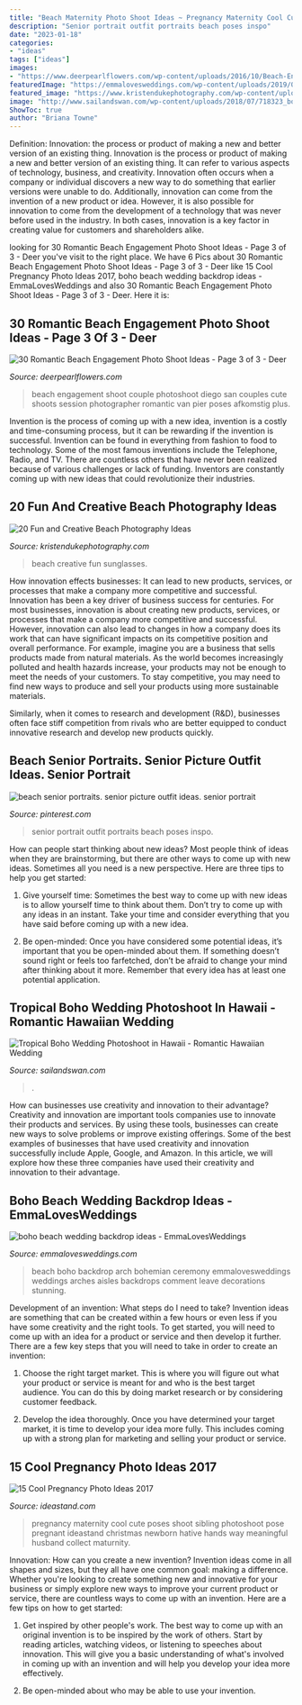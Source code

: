 ```yaml
---
title: "Beach Maternity Photo Shoot Ideas ~ Pregnancy Maternity Cool Cute Poses Shoot Sibling Photoshoot Pose Pregnant Ideastand Christmas Newborn Hative Hands Way Meaningful Husband Collect Maturnity"
description: "Senior portrait outfit portraits beach poses inspo"
date: "2023-01-18"
categories:
- "ideas"
tags: ["ideas"]
images:
- "https://www.deerpearlflowers.com/wp-content/uploads/2016/10/Beach-Engagement-Photo-Shoot-Ideas-27.jpg"
featuredImage: "https://emmalovesweddings.com/wp-content/uploads/2019/03/boho-beach-wedding-backdrop-ideas.jpg"
featured_image: "https://www.kristendukephotography.com/wp-content/uploads/2015/03/wedding-e1427816811656.jpg"
image: "http://www.sailandswan.com/wp-content/uploads/2018/07/718323_boho-tropicana-inspired-bridal-shoot-683x1024.jpg"
ShowToc: true
author: "Briana Towne"
---
```



Definition: Innovation: the process or product of making a new and better version of an existing thing.
Innovation is the process or product of making a new and better version of an existing thing. It can refer to various aspects of technology, business, and creativity. Innovation often occurs when a company or individual discovers a new way to do something that earlier versions were unable to do. Additionally, innovation can come from the invention of a new product or idea. However, it is also possible for innovation to come from the development of a technology that was never before used in the industry. In both cases, innovation is a key factor in creating value for customers and shareholders alike.

	

		
looking for 30 Romantic Beach Engagement Photo Shoot Ideas - Page 3 of 3 - Deer you've visit to the right place. We have 6 Pics about 30 Romantic Beach Engagement Photo Shoot Ideas - Page 3 of 3 - Deer like 15 Cool Pregnancy Photo Ideas 2017, boho beach wedding backdrop ideas - EmmaLovesWeddings and also 30 Romantic Beach Engagement Photo Shoot Ideas - Page 3 of 3 - Deer. Here it is:
		
    
## 30 Romantic Beach Engagement Photo Shoot Ideas - Page 3 Of 3 - Deer

<img loading=lazy src="https://www.deerpearlflowers.com/wp-content/uploads/2016/10/Beach-Engagement-Photo-Shoot-Ideas-27.jpg" onerror="this.onerror=null;this.src='https://tse1.mm.bing.net/th?id=OIP.VaeybdeyhLL9T2IU4mqpMQHaLH&amp;pid=15.1';" alt="30 Romantic Beach Engagement Photo Shoot Ideas - Page 3 of 3 - Deer">

_Source: deerpearlflowers.com_

>beach engagement shoot couple photoshoot diego san couples cute shoots session photographer romantic van pier poses afkomstig plus. 

	

Invention is the process of coming up with a new idea, invention is a costly and time-consuming process, but it can be rewarding if the invention is successful. Invention can be found in everything from fashion to food to technology. Some of the most famous inventions include the Telephone, Radio, and TV. There are countless others that have never been realized because of various challenges or lack of funding. Inventors are constantly coming up with new ideas that could revolutionize their industries.

    
## 20 Fun And Creative Beach Photography Ideas

<img loading=lazy src="https://www.kristendukephotography.com/wp-content/uploads/2015/03/wedding-e1427816811656.jpg" onerror="this.onerror=null;this.src='https://tse2.mm.bing.net/th?id=OIP.zzSe4dUbJBPDbgO36wONgQHaLH&amp;pid=15.1';" alt="20 Fun and Creative Beach Photography Ideas">

_Source: kristendukephotography.com_

>beach creative fun sunglasses. 

	

How innovation effects businesses: It can lead to new products, services, or processes that make a company more competitive and successful.
Innovation has been a key driver of business success for centuries. For most businesses, innovation is about creating new products, services, or processes that make a company more competitive and successful. However, innovation can also lead to changes in how a company does its work that can have significant impacts on its competitive position and overall performance.
For example, imagine you are a business that sells products made from natural materials. As the world becomes increasingly polluted and health hazards increase, your products may not be enough to meet the needs of your customers. To stay competitive, you may need to find new ways to produce and sell your products using more sustainable materials.

Similarly, when it comes to research and development (R&D), businesses often face stiff competition from rivals who are better equipped to conduct innovative research and develop new products quickly.

    
## Beach Senior Portraits. Senior Picture Outfit Ideas. Senior Portrait

<img loading=lazy src="https://i.pinimg.com/736x/a6/fc/36/a6fc3688e6196d93ea62032af94b9b17.jpg" onerror="this.onerror=null;this.src='https://tse3.mm.bing.net/th?id=OIP.RlakdzEgORDuQ28oBzNxvwHaLG&amp;pid=15.1';" alt="beach senior portraits. senior picture outfit ideas. senior portrait">

_Source: pinterest.com_

>senior portrait outfit portraits beach poses inspo. 

	

How can people start thinking about new ideas?
Most people think of ideas when they are brainstorming, but there are other ways to come up with new ideas. Sometimes all you need is a new perspective. Here are three tips to help you get started: 
1. Give yourself time: Sometimes the best way to come up with new ideas is to allow yourself time to think about them. Don’t try to come up with any ideas in an instant. Take your time and consider everything that you have said before coming up with a new idea. 

2. Be open-minded: Once you have considered some potential ideas, it’s important that you be open-minded about them. If something doesn’t sound right or feels too farfetched, don’t be afraid to change your mind after thinking about it more. Remember that every idea has at least one potential application.

    
## Tropical Boho Wedding Photoshoot In Hawaii - Romantic Hawaiian Wedding

<img loading=lazy src="http://www.sailandswan.com/wp-content/uploads/2018/07/718323_boho-tropicana-inspired-bridal-shoot-683x1024.jpg" onerror="this.onerror=null;this.src='https://tse4.mm.bing.net/th?id=OIP.iERlRJAIWqawtkJea_5y-gHaLG&amp;pid=15.1';" alt="Tropical Boho Wedding Photoshoot in Hawaii - Romantic Hawaiian Wedding">

_Source: sailandswan.com_

>. 

	

How can businesses use creativity and innovation to their advantage?
Creativity and innovation are important tools companies use to innovate their products and services. By using these tools, businesses can create new ways to solve problems or improve existing offerings. Some of the best examples of businesses that have used creativity and innovation successfully include Apple, Google, and Amazon. In this article, we will explore how these three companies have used their creativity and innovation to their advantage.

    
## Boho Beach Wedding Backdrop Ideas - EmmaLovesWeddings

<img loading=lazy src="https://emmalovesweddings.com/wp-content/uploads/2019/03/boho-beach-wedding-backdrop-ideas.jpg" onerror="this.onerror=null;this.src='https://tse3.mm.bing.net/th?id=OIP.du-XTVEh6Soik5He41ofOgHaLF&amp;pid=15.1';" alt="boho beach wedding backdrop ideas - EmmaLovesWeddings">

_Source: emmalovesweddings.com_

>beach boho backdrop arch bohemian ceremony emmalovesweddings weddings arches aisles backdrops comment leave decorations stunning. 

	

Development of an invention: What steps do I need to take?
Invention ideas are something that can be created within a few hours or even less if you have some creativity and the right tools. To get started, you will need to come up with an idea for a product or service and then develop it further. There are a few key steps that you will need to take in order to create an invention:
1. Choose the right target market. This is where you will figure out what your product or service is meant for and who is the best target audience. You can do this by doing market research or by considering customer feedback.

2. Develop the idea thoroughly. Once you have determined your target market, it is time to develop your idea more fully. This includes coming up with a strong plan for marketing and selling your product or service.

    
## 15 Cool Pregnancy Photo Ideas 2017

<img loading=lazy src="https://ideastand.com/wp-content/uploads/2014/11/pregnancy-photo-ideas/9-cool-pregnancy-photo-ideas.jpg" onerror="this.onerror=null;this.src='https://tse3.mm.bing.net/th?id=OIP.YxAZCo74Iur3cQGWAgFgSwHaLG&amp;pid=15.1';" alt="15 Cool Pregnancy Photo Ideas 2017">

_Source: ideastand.com_

>pregnancy maternity cool cute poses shoot sibling photoshoot pose pregnant ideastand christmas newborn hative hands way meaningful husband collect maturnity. 

	

Innovation: How can you create a new invention?
Invention ideas come in all shapes and sizes, but they all have one common goal: making a difference. Whether you're looking to create something new and innovative for your business or simply explore new ways to improve your current product or service, there are countless ways to come up with an invention. Here are a few tips on how to get started:
1. Get inspired by other people's work. The best way to come up with an original invention is to be inspired by the work of others. Start by reading articles, watching videos, or listening to speeches about innovation. This will give you a basic understanding of what's involved in coming up with an invention and will help you develop your idea more effectively.

2. Be open-minded about who may be able to use your invention.

